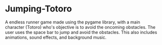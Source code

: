 # Jumping-Totoro
A endless runner game made using the pygame library, with a main character (Totoro) who's objective is to avoid the oncoming obstacles. The user uses the space bar to jump and avoid the obstacles. 
This also includes animations, sound effects, and background music. 
